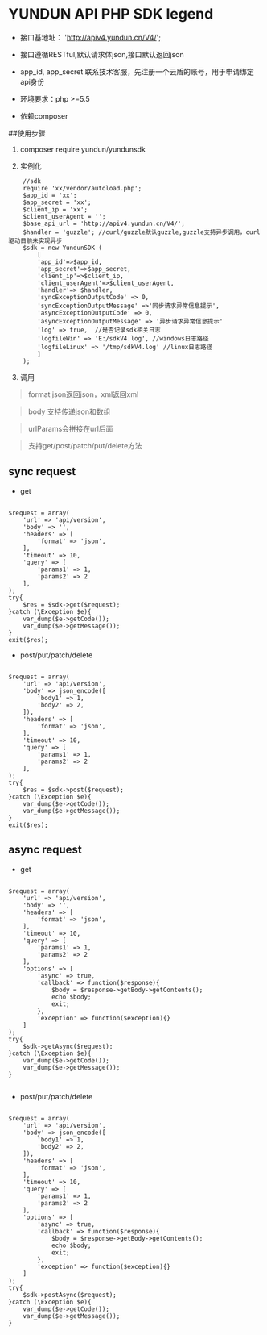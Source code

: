 # YUNDUN API PHP SDK legend

+	接口基地址： 'http://apiv4.yundun.cn/V4/';
+	接口遵循RESTful,默认请求体json,接口默认返回json
+	app_id, app_secret 联系技术客服，先注册一个云盾的账号，用于申请绑定api身份

+   环境要求：php >=5.5
+   依赖composer
         
##使用步骤
1.	composer require yundun/yundunsdk

2.	实例化

```
    //sdk
    require 'xx/vendor/autoload.php';
    $app_id = 'xx';
    $app_secret = 'xx';
    $client_ip = 'xx';
    $client_userAgent = '';
    $base_api_url = 'http://apiv4.yundun.cn/V4/';
    $handler = 'guzzle'; //curl/guzzle默认guzzle,guzzle支持异步调用，curl驱动目前未实现异步
    $sdk = new YundunSDK (
        [
        'app_id'=>$app_id, 
        'app_secret'=>$app_secret, 
        'client_ip'=>$client_ip, 
        'client_userAgent'=>$client_userAgent, 
        'handler'=> $handler,
        'syncExceptionOutputCode' => 0,
        'syncExceptionOutputMessage' =>'同步请求异常信息提示',
        'asyncExceptionOutputCode' => 0,
        'asyncExceptionOutputMessage' => '异步请求异常信息提示'
        'log' => true,  //是否记录sdk相关日志
        'logfileWin' => 'E:/sdkV4.log', //windows日志路径
        'logfileLinux' => '/tmp/sdkV4.log' //linux日志路径
        ]
    );

```

3. 调用

>   format json返回json，xml返回xml

>   body 支持传递json和数组

>   urlParams会拼接在url后面

>   支持get/post/patch/put/delete方法


## sync request

+ get

```

$request = array(
    'url' => 'api/version',
    'body' => '',
    'headers' => [
        'format' => 'json',
    ],
    'timeout' => 10,
    'query' => [
        'params1' => 1,
        'params2' => 2
    ],
);
try{
    $res = $sdk->get($request);
}catch (\Exception $e){
    var_dump($e->getCode());
    var_dump($e->getMessage());
}
exit($res);

```

+ post/put/patch/delete

```

$request = array(
    'url' => 'api/version',
    'body' => json_encode([
        'body1' => 1,
        'body2' => 2,
    ]),
    'headers' => [
        'format' => 'json',
    ],
    'timeout' => 10,
    'query' => [
        'params1' => 1,
        'params2' => 2
    ],
);
try{
    $res = $sdk->post($request);
}catch (\Exception $e){
    var_dump($e->getCode());
    var_dump($e->getMessage());
}
exit($res);

```


## async request

+ get

```

$request = array(
    'url' => 'api/version',
    'body' => '',
    'headers' => [
        'format' => 'json',
    ],
    'timeout' => 10,
    'query' => [
        'params1' => 1,
        'params2' => 2
    ],
    'options' => [
        'async' => true,
        'callback' => function($response){
            $body = $response->getBody->getContents();
            echo $body;
            exit;
        },
        'exception' => function($exception){}
    ]
);
try{
    $sdk->getAsync($request);
}catch (\Exception $e){
    var_dump($e->getCode());
    var_dump($e->getMessage());
}


```

+ post/put/patch/delete

```

$request = array(
    'url' => 'api/version',
    'body' => json_encode([
        'body1' => 1,
        'body2' => 2,
    ]),
    'headers' => [
        'format' => 'json',
    ],
    'timeout' => 10,
    'query' => [
        'params1' => 1,
        'params2' => 2
    ],
    'options' => [
        'async' => true,
        'callback' => function($response){
            $body = $response->getBody->getContents();
            echo $body;
            exit;
        },
        'exception' => function($exception){}
    ]
);
try{
    $sdk->postAsync($request);
}catch (\Exception $e){
    var_dump($e->getCode());
    var_dump($e->getMessage());
}

```